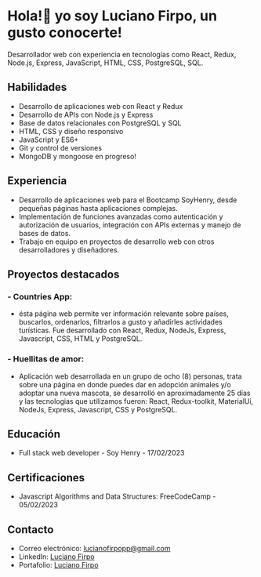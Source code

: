 # Hola!👋 yo soy Luciano Firpo, un gusto conocerte!
Desarrollador web con experiencia en tecnologías como React, Redux, Node.js, Express, JavaScript, HTML, CSS, PostgreSQL, SQL.

## Habilidades
  - Desarrollo de aplicaciones web con React y Redux
  - Desarrollo de APIs con Node.js y Express
  - Base de datos relacionales con PostgreSQL y SQL
  - HTML, CSS y diseño responsivo
  - JavaScript y ES6+
  - Git y control de versiones
  - MongoDB y mongoose en progreso!
  
## Experiencia
  - Desarrollo de aplicaciones web para el Bootcamp SoyHenry, desde pequeñas páginas hasta aplicaciones complejas.
  - Implementación de funciones avanzadas como autenticación y autorización de usuarios, integración con APIs externas y manejo de bases de datos.
  - Trabajo en equipo en proyectos de desarrollo web con otros desarrolladores y diseñadores.

## Proyectos destacados
 ### - Countries App:
  - ésta página web permite ver información relevante sobre países, buscarlos, ordenarlos, filtrarlos a gusto y añadirles actividades turísticas. Fue desarrollado con React, Redux, NodeJs, Express, Javascript, CSS, HTML y PostgreSQL.
 ### - Huellitas de amor:
  - Aplicación web desarrollada en un grupo de ocho (8) personas, trata sobre una página en donde puedes dar en adopción animales y/o adoptar una nueva mascota, se desarrolló en aproximadamente 25 días y las tecnologias que utilizamos fueron: React, Redux-toolkit, MaterialUi, NodeJs, Express, Javascript, CSS y PostgreSQL.

## Educación
  - Full stack web developer - Soy Henry - 17/02/2023
  
## Certificaciones
  - Javascript Algorithms and Data Structures: FreeCodeCamp - 05/02/2023
  
## Contacto
  - Correo electrónico: lucianofirpopp@gmail.com
  - LinkedIn: [Luciano Firpo](https://www.linkedin.com/in/firpo-luciano/)
  - Portafolio: [Luciano Firpo](https://firpo-luciano.vercel.app) 
